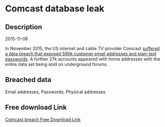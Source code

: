 # Comcast database leak

## Description

2015-11-08

In November 2015, the US internet and cable TV provider Comcast <a href="http://www.ibtimes.co.uk/comcast-data-breach-590000-customer-passwords-go-sale-dark-web-1528026" target="_blank" rel="noopener">suffered a data breach that exposed 590k customer email addresses and plain text passwords</a>. A further 27k accounts appeared with home addresses with the entire data set being sold on underground forums.

## Breached data

Email addresses, Passwords, Physical addresses

## Free download Link

[Comcast breach Free Download Link](https://link-to.net/1229997/542.8288231927002/dynamic/?r=aHR0cHM6Ly93d3cubWVkaWFmaXJlLmNvbS92aWV3L1NvSDczNm40ajI1RnhaQy9jb21jYXN0Lm5ldC9maWxl)